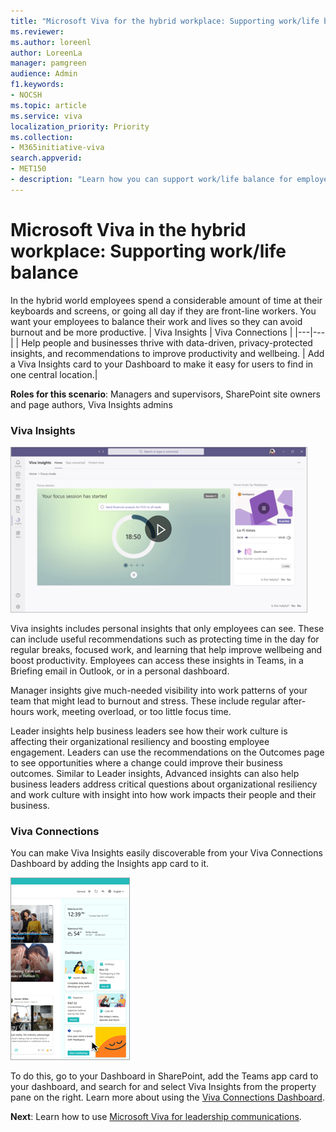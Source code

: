 ```yaml
---
title: "Microsoft Viva for the hybrid workplace: Supporting work/life balance"
ms.reviewer: 
ms.author: loreenl
author: LoreenLa
manager: pamgreen
audience: Admin
f1.keywords:
- NOCSH
ms.topic: article
ms.service: viva
localization_priority: Priority
ms.collection:  
- M365initiative-viva
search.appverid:
- MET150
- description: "Learn how you can support work/life balance for employees in a hybrid workplace using Microsoft Viva."
---
```


# Microsoft Viva in the hybrid workplace:  Supporting work/life balance

In the hybrid world employees spend a considerable amount of time at their keyboards and screens, or going all day if they are front-line workers.  You want your employees to balance their work and lives so they can avoid burnout and be more productive.
| Viva Insights | Viva Connections | 
|---|---|
 | Help people and businesses thrive with data-driven, privacy-protected insights, and recommendations to improve productivity and wellbeing. | Add a Viva Insights card to your Dashboard to make it easy for users to find in one central location.|

**Roles for this scenario**: Managers and supervisors, SharePoint site owners and page authors, Viva Insights admins

### Viva Insights
![Viva insights page](../media/viva-insights-page.png)

Viva insights includes personal insights that only employees can see. These can include useful recommendations such as protecting time in the day for regular breaks, focused work, and learning that help improve wellbeing and boost productivity. Employees can access these insights in Teams, in a Briefing email in Outlook, or in a personal dashboard.

Manager insights give much-needed visibility into work patterns of your team that might lead to burnout and stress. These include regular after-hours work, meeting overload, or too little focus time.

Leader insights help business leaders see how their work culture is affecting their organizational resiliency and boosting employee engagement. Leaders can use the recommendations on the Outcomes page to see opportunities where a change could improve their business outcomes. Similar to Leader insights, Advanced insights can also help business leaders address critical questions about organizational resiliency and work culture with insight into how work impacts their people and their business. 

### Viva Connections

You can make Viva Insights easily discoverable from your Viva Connections Dashboard by adding the Insights app card to it.

![Viva connections dashboard](../media/viva-connections-dashboard.png)

 
To do this, go to your Dashboard in SharePoint, add the Teams app card to your dashboard, and search for and select Viva Insights from the property pane on the right. Learn more about using the [Viva Connections Dashboard](/viva/connections/create-dashboard).

**Next**: Learn how to use [Microsoft Viva for leadership communications](/viva/solutions/viva-leadership-communications).
